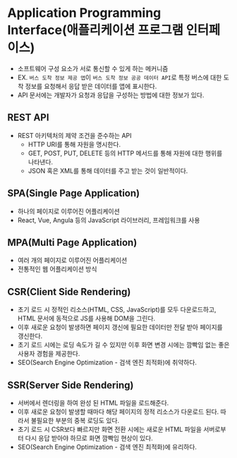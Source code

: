 # Application Programming Interface(애플리케이션 프로그램 인터페이스)

- 소프트웨어 구성 요소가 서로 통신할 수 있게 하는 메커니즘
- EX. `버스 도착 정보 제공 앱`이 `버스 도착 정보 공공 데이터 API`로 특정 버스에 대한 도착 정보를 요청해서 응답 받은 데이터를 앱에 표시한다.
- API 문서에는 개발자가 요청과 응답을 구성하는 방법에 대한 정보가 있다.

## REST API

- REST 아키텍처의 제약 조건을 준수하는 API
  - HTTP URI를 통해 자원을 명시한다.
  - GET, POST, PUT, DELETE 등의 HTTP 메서드를 통해 자원에 대한 행위를 나타낸다.
  - JSON 혹은 XML를 통해 데이터를 주고 받는 것이 일반적이다.

## SPA(Single Page Application)

- 하나의 페이지로 이루어진 어플리케이션
- React, Vue, Angula 등의 JavaScript 라이브러리, 프레임워크를 사용

## MPA(Multi Page Application)

- 여러 개의 페이지로 이루어진 어플리케이션
- 전통적인 웹 어플리케이션 방식

## CSR(Client Side Rendering)

- 초기 로드 시 정적인 리소스(HTML, CSS, JavaScript)를 모두 다운로드하고, HTML 문서에 동적으로 JS를 사용해 DOM을 그린다.
- 이후 새로운 요청이 발생하면 페이지 갱신에 필요한 데이터만 전달 받아 페이지를 갱신한다.
- 초기 로드 시에는 로딩 속도가 길 수 있지만 이후 화면 변경 시에는 깜빡임 없는 좋은 사용자 경험을 제공한다.
- SEO(Search Engine Optimization - 검색 엔진 최적화)에 취약하다.

## SSR(Server Side Rendering)

- 서버에서 렌더링을 하여 완성 된 HTML 파일을 로드해준다.
- 이후 새로운 요청이 발생할 때마다 해당 페이지의 정적 리소스가 다운로드 된다. 따라서 불필요한 부분의 중복 로딩도 있다.
- 초기 로드 시 CSR보다 빠르지만 화면 전환 시에는 새로운 HTML 파일을 서버로부터 다시 응답 받아야 하므로 화면 깜빡임 현상이 있다.
- SEO(Search Engine Optimization - 검색 엔진 최적화)에 유리하다. 

